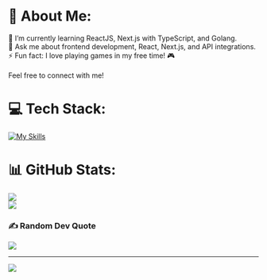 # 💫 About Me:
🌱 I’m currently learning ReactJS, Next.js with TypeScript, and Golang.<br>💬 Ask me about frontend development, React, Next.js, and API integrations.<br>⚡ Fun fact: I love playing games in my free time! 🎮<br><br>Feel free to connect with me!


# 💻 Tech Stack:
[![My Skills](https://skillicons.dev/icons?i=astro,aws,azure,babel,bun,c,cs,cloudflare,docker,dotnet,electron,elysia,emotion,express,figma,firebase,flutter,gcp,github,githubactions,gitlab,go,grafana,graphql,heroku,htmx,idea,js,jest,kafka,kotlin,kubernetes,linux,md,materialui,mongodb,neovim,nestjs,netlify,nextjs,nginx,nodejs,notion,npm,pnpm,postgres,postman,powershell,prisma,py,rabbitmq,react,redis,redux,rust,styledcomponents,supabase,svelte,swift,tailwind,terraform,ts,ubuntu,vercel,vite,vitest,vscode,webpack,webstorm,windows,yarn)](https://skillicons.dev)

# 📊 GitHub Stats:
![](https://github-readme-streak-stats.herokuapp.com/?user=ivan-nr&theme=nightowl&hide_border=false)<br/>
![](https://github-readme-stats.vercel.app/api/top-langs/?username=ivan-nr&theme=nightowl&hide_border=false&include_all_commits=false&count_private=true&layout=compact)

### ✍️ Random Dev Quote
![](https://quotes-github-readme.vercel.app/api?type=horizontal&theme=tokyonight)

---
[![](https://visitcount.itsvg.in/api?id=ivan-nr&icon=10&color=0)](https://visitcount.itsvg.in)
